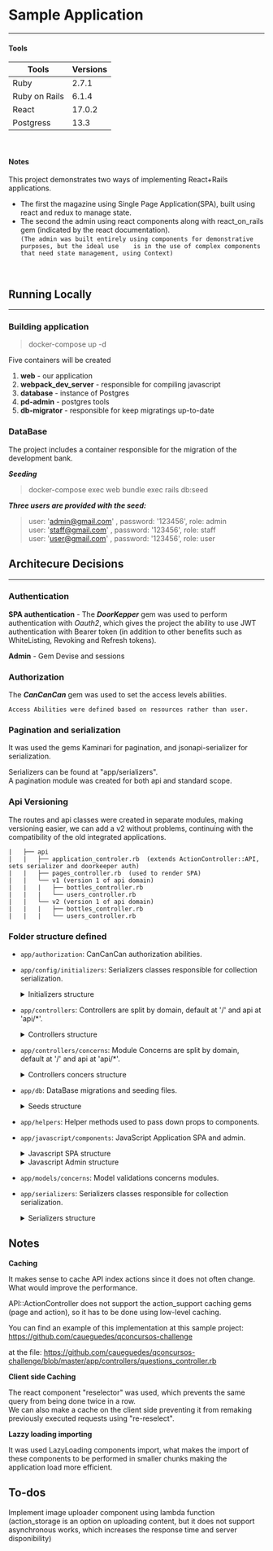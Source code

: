 # Sample Application

---

#### Tools 
Tools           | Versions
---------       | ------
Ruby            | 2.7.1
Ruby on Rails   | 6.1.4
React           | 17.0.2
Postgress       | 13.3
<br>

#### Notes
This project demonstrates two ways of implementing React+Rails applications.  
* The first the magazine using Single Page Application(SPA), built using react and redux to manage state.  
* The second the admin using react components along with react_on_rails gem (indicated by the react documentation).  
`(The admin was built entirely using components for demonstrative purposes, but the ideal use   
is in the use of complex components that need state management, using Context)`
<br>





## Running Locally

--- 


### Building application

> docker-compose up -d

Five containers will be created 
1. **web** - our application
2. **webpack_dev_server** - responsible for compiling javascript
3. **database** - instance of Postgres
4. **pd-admin** - postgres tools
5. **db-migrator** - responsible for keep migratings up-to-date

### DataBase

The project includes a container responsible for the migration of the development bank.  

_**Seeding**_

> docker-compose exec web bundle exec rails db:seed

_**Three users are provided with the seed:**_
> user: 'admin@gmail.com' , password: '123456', role: admin     
> user: 'staff@gmail.com' , password: '123456', role: staff   
> user: 'user@gmail.com' , password: '123456', role: user   



## Architecure Decisions

---

### Authentication

**SPA authentication** - The _**DoorKepper**_ gem was used to perform authentication with _Oauth2_, 
which gives the project the ability to use JWT authentication with Bearer token (in addition 
to other benefits such as WhiteListing, Revoking and Refresh tokens).  


**Admin** - Gem Devise and sessions

### Authorization
The _**CanCanCan**_ gem was used to set the access levels abilities.

`Access Abilities were defined based on resources rather than user.`

### Pagination and serialization
It was used the gems Kaminari for pagination, and jsonapi-serializer for serialization.

Serializers can be found at "app/serializers".  
A pagination module was created for both api and standard scope.

### Api Versioning

The routes and api classes were created in separate modules, making versioning easier, 
we can add a v2 without problems, continuing with the compatibility of the old integrated applications.

    |   ├── api
    |   |   ├── application_controler.rb  (extends ActionController::API, sets serializer and doorkeeper auth)
    |   |   ├── pages_controller.rb  (used to render SPA)
    |   |   └── v1 (version 1 of api domain)
    |   |   |   ├── bottles_controller.rb
    |   |   |   └── users_controller.rb
    |   |   └── v2 (version 1 of api domain)
    |   |   |   ├── bottles_controller.rb
    |   |   |   └── users_controller.rb


### Folder structure defined

* `app/authorization`: CanCanCan authorization abilities.


* `app/config/initializers`:  Serializers classes responsible for collection serialization.
    <details>
      <summary>Initializers structure</summary>

        ..
        ├── config
        |   ├── initializers
        |  ...  ├── doorkeeper.rb (doorkeeper configuration)
        |      ...
        ..
    </details>


* `app/controllers`: Controllers are split by domain, default at '/' and api at 'api/*'.
    <details>
  <summary>Controllers structure</summary>

      ├── app
      |  ...
      |   ├── controllers
      |   |   ├── api
      |   |   |   ├── application_controler.rb  (extends ActionController::API, sets serializer and doorkeeper auth)
      |   |   |   ├── pages_controller.rb  (used to render SPA)
      |   |   |   └── v1 (version 1 of api domain)
      |   |   |       ├── bottles_controller.rb
      |   |   |       ├── plans_controller.rb
      |   |   |       ├── units_controller.rb
      |   |   |       └── users_controller.rb 
      |   |   |
      |   |   ├── application_controler.rb (extends ActionController::Base)
      |   |   ├── bottles_controller.rb
      |   |   ├── plans_controller.rb
      |   |   ├── units_controller.rb
      |   |   ├── users
      |   |   |   └── session_controller.rb (added just to set respectfull layout)
    .. ... ...
    </details>


* `app/controllers/concerns`: Module Concerns are split by domain, default at '/' and api at 'api/*'.
    <details>
      <summary>Controllers concers structure</summary>
    
        .. ... ...
        |   ├── controllers
        |   |   ├── concerns
        |   |   |   ├── api (module concerns related to api domain)
        |   |   |   |   ├── error_handler.rb
        |   |   |   |   └── pagination.rb
        |   |   |   └── pagination.rb 
        .. ... ...
    </details>


* `app/db`:  DataBase migrations and seeding files.
    <details>
      <summary>Seeds structure</summary>

        .. 
        ├── db
        |   ├── seeds.rb 
        |   └── seeds
        |       ├── 001_doorkeeper_applications.rb
        |       ├── 002_unit.rb
        |       ├── 003_user.rb
        |       ├── 004_bottle.rb
        |       └── 005_plan.rb
        ..
    </details>


* `app/helpers`: Helper methods used to pass down props to components.


* `app/javascript/components`: JavaScript Application SPA and admin.
    <details>
      <summary>Javascript SPA structure</summary>
  
        .. ... ...
        ├── javascript
        |   ├── admin (Components from scope Admin server)
        |   |    
        |   ├── components (components shared across higher components(pages, layouts...))
        |   |    
        |   ├── config (principal configurations)
        |   |   ├── config.json.example (**configuration keys file example**)
        |   |   └── routes              (**file with routes configuration**) 
        |   |    
        |   ├── pages  (pages loaded by app) 
        |   |    
        |   ├── services  (auth, register and resource services) 
        |   |    
        |   ├── store  (resource stores and reducer) 
        |   |    
        |   └── utils  (auth.js, deserializer.js, history.js) 
        .. ...
    </details>
    <details>
      <summary>Javascript Admin structure</summary>
  
        .. ... ...
        ├── javascript
        |   ├── components 
        |   |   ├── admin (compents related to admin scope)
        |   |   |   ├── components (components shared across higher components(layout, pages, forms)
        |   |   |   |   ├── DataGrid (component used to present data and its SubComponents)
        |   |   |   |   ├── Forms (Form components loaded on show)
        |   |   |   |   ├── Layout 
        |   |   |   |   └── Pagination  (component)
        |   |   |   |   
        |   |   |   └── pages (Page Components)
        |   |   |   |   ├── index.js    (export)
        |   |   |   |   ├── Bottles     (component)
        |   |   |   |   ├── Login       (component)
        |   |   |   |   ├── Plans       (component)
        |   |   |   |   ├── Register    (component)
        |   |   |   |   └── Units       (component)
        .. ...
    </details>
* `app/models/concerns`: Model validations concerns modules.


* `app/serializers`:  Serializers classes responsible for collection serialization.
    <details>
      <summary>Serializers structure</summary>
    
        .. 
        ├── app
        |  ...
        |   ├── serializers
        |   |   ├── BottleSerializer.rb
        |   |   ├── UnitSerializer.rb
        |   |   └── PlanSerializer.rb
        ..
    </details>

## Notes


**Caching**  

It makes sense to cache API index actions since it does not often change.  What would improve the performance.

API::ActionController does not support the action_support caching gems (page and action), so it has to be done using low-level caching.

You can find an example of this implementation at this sample project:
https://github.com/caueguedes/qconcursos-challenge

at the file:
https://github.com/caueguedes/qconcursos-challenge/blob/master/app/controllers/questions_controller.rb

**Client side Caching**  

The react component "reselector" was used, which prevents the same query from being done twice in a row.  
We can also make a cache on the client side preventing it from remaking previously executed requests using "re-reselect".

**Lazzy loading importing**  

It was used LazyLoading components import, what makes the import of these components to be performed in smaller chunks 
making the application load more efficient.

## To-dos

Implement image uploader component using lambda function (action_storage is an option on uploading content, but it does not support asynchronous works, which increases the response time and server disponibility)
